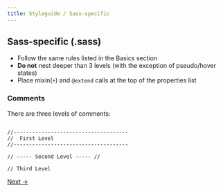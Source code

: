 ```yaml
---
title: Styleguide / Sass-specific
---
```


## Sass-specific (.sass)

- Follow the same rules listed in the Basics section
- **Do not** nest deeper than 3 levels (with the exception of pseudo/hover states)
- Place mixin(`+`) and `@extend` calls at the top of the properties list

### Comments

There are three levels of comments:

```

//-------------------------------------
//  First Level
//-------------------------------------

// ----- Second Level ----- //

// Third Level

```

<a class="btn--b" href="/styleguide/naming/">Next &rarr;</a>
